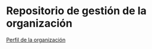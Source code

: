 # Repositorio de gestión de la organización

[Perfil de la organización](https://github.com/MarioInf-Master-CompuerScience-UCM)
